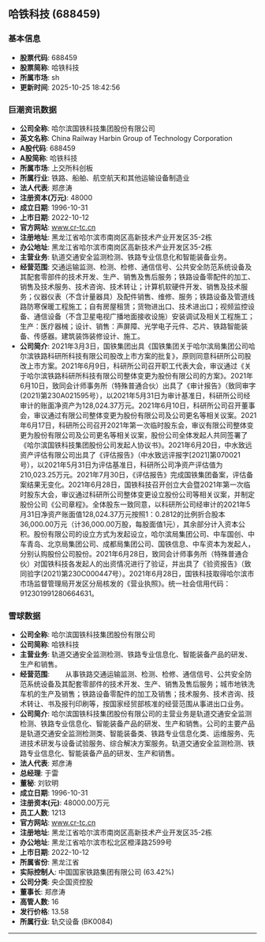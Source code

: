 ## 哈铁科技 (688459)

### 基本信息

- **股票代码**: 688459
- **股票简称**: 哈铁科技
- **所属市场**: sh
- **更新时间**: 2025-10-25 18:42:56

### 巨潮资讯数据

- **公司全称**: 哈尔滨国铁科技集团股份有限公司
- **英文名称**: China Railway Harbin Group of Technology Corporation
- **A股代码**: 688459
- **A股简称**: 哈铁科技
- **所属市场**: 上交所科创板
- **所属行业**: 铁路、船舶、航空航天和其他运输设备制造业
- **法人代表**: 郑彦涛
- **注册资本(万元)**: 48000
- **成立日期**: 1996-10-31
- **上市日期**: 2022-10-12
- **官方网站**: www.cr-tc.cn
- **注册地址**: 黑龙江省哈尔滨市南岗区高新技术产业开发区35-2栋
- **办公地址**: 黑龙江省哈尔滨市南岗区高新技术产业开发区35-2栋
- **主营业务**: 轨道交通安全监测检测、铁路专业信息化和智能装备业务。
- **经营范围**: 交通运输监测、检测、检修、通信信号、公共安全防范系统设备及其配套零部件的技术开发、生产、销售及售后服务；铁路设备零配件的加工、销售及技术服务、技术咨询、技术转让；计算机软硬件开发、销售及技术服务；仪器仪表（不含计量器具）及配件销售、维修、服务；铁路设备及管道线路防寒保暖工程施工；自有房屋租赁；货物进出口、技术进出口；视频监控设备、通信设备（不含卫星电视广播地面接收设施）安装调试及相关工程施工；生产：医疗器械；设计、销售：声屏障、光学电子元件、芯片、铁路智能装备、传感器。建筑装饰装修设计、施工。
- **公司简介**: 2021年3月3日，国铁集团出具《国铁集团关于哈尔滨局集团公司哈尔滨铁路科研所科技有限公司股改上市方案的批复》，原则同意科研所公司股改上市方案。2021年6月9日，科研所公司召开职工代表大会，审议通过《关于哈尔滨铁路科研所科技有限公司整体变更为股份有限公司的方案》。2021年6月10日，致同会计师事务所（特殊普通合伙）出具了《审计报告》（致同审字(2021)第230A021595号），以2021年5月31日为审计基准日，科研所公司经审计的账面净资产为128,024.37万元。2021年6月10日，科研所公司召开董事会，审议通过有限公司整体变更为股份有限公司及公司更名等相关议案。2021年6月17日，科研所公司召开2021年第一次临时股东会，审议有限公司整体变更为股份有限公司及公司更名等相关议案，股份公司全体发起人共同签署了《哈尔滨国铁科技集团股份公司发起人协议书》。2021年6月20日，中水致远资产评估有限公司出具了《评估报告》（中水致远评报字[2021]第070021号），以2021年5月31日为评估基准日，科研所公司净资产评估值为210,023.25万元。2021年7月30日，《评估报告》完成国铁集团备案，评估备案结果无变化。2021年6月28日，国铁科技召开创立大会暨2021年第一次临时股东大会，审议通过科研所公司整体变更设立股份公司等相关议案，并制定股份公司《公司章程》。全体股东一致同意，以科研所公司经审计的2021年5月31日净资产账面值128,024.37万元按照1：0.2812的比例折合股本36,000.00万元（计36,000.00万股，每股面值1元），其余部分计入资本公积。股份有限公司的设立方式为发起设立，哈尔滨局集团公司、中车国创、中车青岛、北京局集团公司、成都局集团公司、国铁信息、中车资本为发起人，分别认购股份公司股份。2021年6月28日，致同会计师事务所（特殊普通合伙）对国铁科技各发起人的出资情况进行了验证，并出具了《验资报告》（致同验字(2021)第230C000447号）。2021年6月28日，国铁科技取得哈尔滨市市场监督管理局开发区分局核发的《营业执照》。统一社会信用代码：912301991280664631。

### 雪球数据

- **公司全称**: 哈尔滨国铁科技集团股份有限公司
- **公司简称**: 哈铁科技
- **主营业务**: 轨道交通安全监测检测、铁路专业信息化、智能装备产品的研发、生产和销售。
- **经营范围**: 　　从事铁路交通运输监测、检测、检修、通信信号、公共安全防范系统设备及其配套零部件的技术开发、生产、销售及售后服务；城市地铁洗车机的生产及销售；铁路设备零配件的加工及销售；技术服务、技术咨询、技术转让、书及报刊印刷等，按国家经贸部核准的经营范围从事进出口业务。
- **公司简介**: 哈尔滨国铁科技集团股份有限公司的主营业务是轨道交通安全监测检测、铁路专业信息化、智能装备产品的研发、生产和销售。公司的主要产品是轨道交通安全监测检测类、智能装备类、铁路专业信息化类、运维服务、先进技术研发与设备试验服务、综合解决方案服务。轨道交通安全监测检测、铁路专业信息化、智能装备产品的研发、生产和销售。
- **法人代表**: 郑彦涛
- **总经理**: 于雷
- **董秘**: 刘钦明
- **成立日期**: 1996-10-31
- **注册资本(元)**: 48000.00万元
- **员工人数**: 1213
- **官方网站**: www.cr-tc.cn
- **注册地址**: 黑龙江省哈尔滨市南岗区高新技术产业开发区35-2栋
- **办公地址**: 黑龙江省哈尔滨市松北区橙泽路2599号
- **上市日期**: 2022-10-12
- **所属省份**: 黑龙江省
- **实际控制人**: 中国国家铁路集团有限公司 (63.42%)
- **公司分类**: 央企国资控股
- **董事长**: 郑彦涛
- **高管人数**: 16
- **发行价格**: 13.58
- **所属行业**: 轨交设备 (BK0084)

---